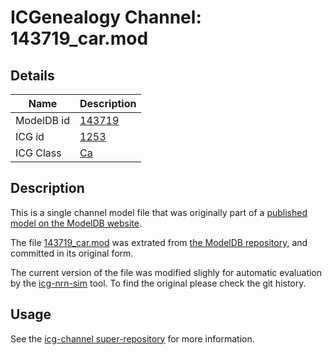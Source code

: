 # ICGenealogy Channel: 143719\_car.mod

## Details

Name | Description
---- | -----------
ModelDB id | [143719](http://senselab.med.yale.edu/ModelDB/ShowModel.cshtml?model=143719)
ICG id | [1253](http://icg.neurotheory.ox.ac.uk/channels/3/1253)
ICG Class | [Ca](http://icg.neurotheory.ox.ac.uk/channels/3)

## Description

This is a single channel model file that was originally part of a [published model on the ModelDB website](http://senselab.med.yale.edu/ModelDB/ShowModel.cshtml?model=143719).


The file [143719\_car.mod](143719_car.mod) was extrated from [the ModelDB repository](http://senselab.med.yale.edu/ModelDB/ShowModel.cshtml?model=143719), and committed in its original form.

The current version of the file was modified slighly for automatic evaluation by the [icg-nrn-sim](https://github.com/icgenealogy/icg-nrn-sim) tool. To find the original please check the git history.


## Usage

See the [icg-channel super-repository](https://github.com/icgenealogy/icg-channels) for more information.
